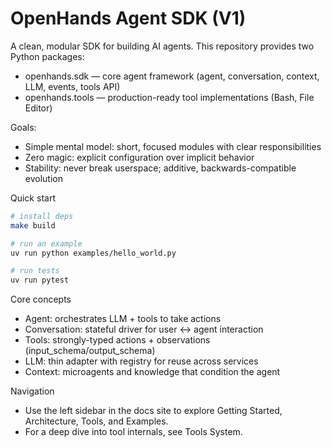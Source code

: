 # OpenHands Agent SDK (V1)

A clean, modular SDK for building AI agents. This repository provides two Python packages:

- openhands.sdk — core agent framework (agent, conversation, context, LLM, events, tools API)
- openhands.tools — production-ready tool implementations (Bash, File Editor)

Goals:
- Simple mental model: short, focused modules with clear responsibilities
- Zero magic: explicit configuration over implicit behavior
- Stability: never break userspace; additive, backwards-compatible evolution

Quick start

```bash
# install deps
make build

# run an example
uv run python examples/hello_world.py

# run tests
uv run pytest
```

Core concepts
- Agent: orchestrates LLM + tools to take actions
- Conversation: stateful driver for user <-> agent interaction
- Tools: strongly-typed actions + observations (input_schema/output_schema)
- LLM: thin adapter with registry for reuse across services
- Context: microagents and knowledge that condition the agent

Navigation
- Use the left sidebar in the docs site to explore Getting Started, Architecture, Tools, and Examples.
- For a deep dive into tool internals, see Tools System.

